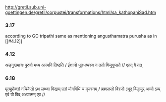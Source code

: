 
http://gretil.sub.uni-goettingen.de/gretil/corpustei/transformations/html/sa_kathopaniSad.htm


### 3.17
according to GC tripathi same as mentioning angusthamatra purusha as in 
[[#4.12]]
### 4.12
अङ्गुष्ठमात्रः  पुरुषो  मध्य आत्मनि  तिष्ठति  /    ईशानो  भूतभव्यस्य  न  ततो  विजुगुप्सते  //
एतद्  वै  तत्

### 6.18
मृत्युप्रोक्तां  नचिकेतो ऽथ  लब्ध्वा  विद्याम् एतां  योगविधिं  च  कृत्स्नम्  /
ब्रह्मप्राप्तो  विरजो ऽभूद्  विमृत्युर्  अन्यो ऽप्य् एवं  यो  विद्  अध्यात्मम् एव  //